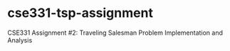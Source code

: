 # cse331-tsp-assignment
CSE331 Assignment #2: Traveling Salesman Problem Implementation and Analysis
